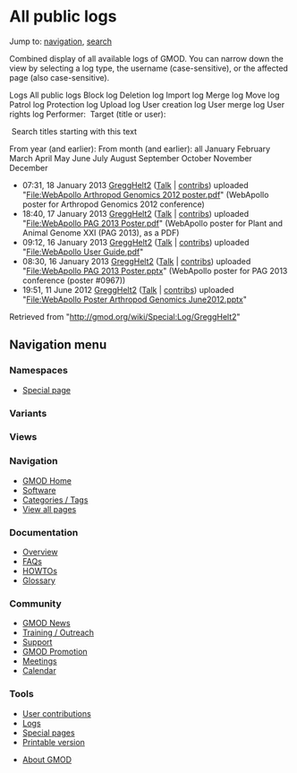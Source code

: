 <div id="mw-page-base" class="noprint">

</div>

<div id="mw-head-base" class="noprint">

</div>

<div id="content" class="mw-body" role="main">

<span id="top"></span>

<div id="mw-js-message" style="display:none;">

</div>



# <span dir="auto">All public logs</span>

<div id="bodyContent">

<div id="contentSub">

</div>

<div id="jump-to-nav" class="mw-jump">

Jump to: [navigation](#mw-navigation), [search](#p-search)

</div>

<div id="mw-content-text">

Combined display of all available logs of GMOD. You can narrow down the
view by selecting a log type, the username (case-sensitive), or the
affected page (also case-sensitive).

Logs All public logs Block log Deletion log Import log Merge log Move
log Patrol log Protection log Upload log User creation log User merge
log User rights log <span style="white-space: nowrap">Performer: </span>
<span style="white-space: nowrap">Target (title or user): </span>

 Search titles starting with this text

From year (and earlier): From month (and earlier): all January February
March April May June July August September October November December

- 07:31, 18 January 2013
  <a href="/wiki/User:GreggHelt2" class="mw-userlink"
  title="User:GreggHelt2">GreggHelt2</a>
  <span class="mw-usertoollinks">(<a
  href="/mediawiki/index.php?title=User_talk:GreggHelt2&amp;action=edit&amp;redlink=1"
  class="new" title="User talk:GreggHelt2 (page does not exist)">Talk</a>
  \|
  [contribs](/wiki/Special:Contributions/GreggHelt2 "Special:Contributions/GreggHelt2"))</span>
  uploaded "[File:WebApollo Arthropod Genomics 2012
  poster.pdf](/wiki/File:WebApollo_Arthropod_Genomics_2012_poster.pdf "File:WebApollo Arthropod Genomics 2012 poster.pdf")"
  <span class="comment">(WebApollo poster for Arthropod Genomics 2012
  conference)</span>
- 18:40, 17 January 2013
  <a href="/wiki/User:GreggHelt2" class="mw-userlink"
  title="User:GreggHelt2">GreggHelt2</a>
  <span class="mw-usertoollinks">(<a
  href="/mediawiki/index.php?title=User_talk:GreggHelt2&amp;action=edit&amp;redlink=1"
  class="new" title="User talk:GreggHelt2 (page does not exist)">Talk</a>
  \|
  [contribs](/wiki/Special:Contributions/GreggHelt2 "Special:Contributions/GreggHelt2"))</span>
  uploaded "[File:WebApollo PAG 2013
  Poster.pdf](/wiki/File:WebApollo_PAG_2013_Poster.pdf "File:WebApollo PAG 2013 Poster.pdf")"
  <span class="comment">(WebApollo poster for Plant and Animal Genome
  XXI (PAG 2013), as a PDF)</span>
- 09:12, 16 January 2013
  <a href="/wiki/User:GreggHelt2" class="mw-userlink"
  title="User:GreggHelt2">GreggHelt2</a>
  <span class="mw-usertoollinks">(<a
  href="/mediawiki/index.php?title=User_talk:GreggHelt2&amp;action=edit&amp;redlink=1"
  class="new" title="User talk:GreggHelt2 (page does not exist)">Talk</a>
  \|
  [contribs](/wiki/Special:Contributions/GreggHelt2 "Special:Contributions/GreggHelt2"))</span>
  uploaded "[File:WebApollo User
  Guide.pdf](/wiki/File:WebApollo_User_Guide.pdf "File:WebApollo User Guide.pdf")"
- 08:30, 16 January 2013
  <a href="/wiki/User:GreggHelt2" class="mw-userlink"
  title="User:GreggHelt2">GreggHelt2</a>
  <span class="mw-usertoollinks">(<a
  href="/mediawiki/index.php?title=User_talk:GreggHelt2&amp;action=edit&amp;redlink=1"
  class="new" title="User talk:GreggHelt2 (page does not exist)">Talk</a>
  \|
  [contribs](/wiki/Special:Contributions/GreggHelt2 "Special:Contributions/GreggHelt2"))</span>
  uploaded "[File:WebApollo PAG 2013
  Poster.pptx](/wiki/File:WebApollo_PAG_2013_Poster.pptx "File:WebApollo PAG 2013 Poster.pptx")"
  <span class="comment">(WebApollo poster for PAG 2013 conference
  (poster \#0967))</span>
- 19:51, 11 June 2012
  <a href="/wiki/User:GreggHelt2" class="mw-userlink"
  title="User:GreggHelt2">GreggHelt2</a>
  <span class="mw-usertoollinks">(<a
  href="/mediawiki/index.php?title=User_talk:GreggHelt2&amp;action=edit&amp;redlink=1"
  class="new" title="User talk:GreggHelt2 (page does not exist)">Talk</a>
  \|
  [contribs](/wiki/Special:Contributions/GreggHelt2 "Special:Contributions/GreggHelt2"))</span>
  uploaded "[File:WebApollo Poster Arthropod Genomics
  June2012.pptx](/wiki/File:WebApollo_Poster_Arthropod_Genomics_June2012.pptx "File:WebApollo Poster Arthropod Genomics June2012.pptx")"

</div>

<div class="printfooter">

Retrieved from "<http://gmod.org/wiki/Special:Log/GreggHelt2>"

</div>

<div id="catlinks" class="catlinks catlinks-allhidden">

</div>

<div class="visualClear">

</div>

</div>

</div>

<div id="mw-navigation">

## Navigation menu

<div id="mw-head">



<div id="left-navigation">

<div id="p-namespaces" class="vectorTabs" role="navigation"
aria-labelledby="p-namespaces-label">

### Namespaces

- <span id="ca-nstab-special">[Special
  page](/wiki/Special:Log/GreggHelt2 "This is a special page, you cannot edit the page itself")</span>

</div>

<div id="p-variants" class="vectorMenu emptyPortlet" role="navigation"
aria-labelledby="p-variants-label">

### 

### Variants[](#)

<div class="menu">

</div>

</div>

</div>

<div id="right-navigation">

<div id="p-views" class="vectorTabs emptyPortlet" role="navigation"
aria-labelledby="p-views-label">

### Views

</div>



</div>



</div>

</div>

</div>

<div id="mw-panel">

<div id="p-logo" role="banner">

<a href="/wiki/Main_Page"
style="background-image: url(http://gmod.org/images/GMOD-cogs.png);"
title="Visit the main page"></a>

</div>

<div id="p-Navigation" class="portal" role="navigation"
aria-labelledby="p-Navigation-label">

### Navigation

<div class="body">

- <span id="n-GMOD-Home">[GMOD Home](/wiki/Main_Page)</span>
- <span id="n-Software">[Software](/wiki/GMOD_Components)</span>
- <span id="n-Categories-.2F-Tags">[Categories /
  Tags](/wiki/Categories)</span>
- <span id="n-View-all-pages">[View all
  pages](/wiki/Special:AllPages)</span>

</div>

</div>

<div id="p-Documentation" class="portal" role="navigation"
aria-labelledby="p-Documentation-label">

### Documentation

<div class="body">

- <span id="n-Overview">[Overview](/wiki/Overview)</span>
- <span id="n-FAQs">[FAQs](/wiki/Category:FAQ)</span>
- <span id="n-HOWTOs">[HOWTOs](/wiki/Category:HOWTO)</span>
- <span id="n-Glossary">[Glossary](/wiki/Glossary)</span>

</div>

</div>

<div id="p-Community" class="portal" role="navigation"
aria-labelledby="p-Community-label">

### Community

<div class="body">

- <span id="n-GMOD-News">[GMOD News](/wiki/GMOD_News)</span>
- <span id="n-Training-.2F-Outreach">[Training /
  Outreach](/wiki/Training_and_Outreach)</span>
- <span id="n-Support">[Support](/wiki/Support)</span>
- <span id="n-GMOD-Promotion">[GMOD
  Promotion](/wiki/GMOD_Promotion)</span>
- <span id="n-Meetings">[Meetings](/wiki/Meetings)</span>
- <span id="n-Calendar">[Calendar](/wiki/Calendar)</span>

</div>

</div>

<div id="p-tb" class="portal" role="navigation"
aria-labelledby="p-tb-label">

### Tools

<div class="body">

- <span id="t-contributions">[User
  contributions](/wiki/Special:Contributions/GreggHelt2 "A list of contributions of this user")</span>
- <span id="t-log">[Logs](/wiki/Special:Log/GreggHelt2)</span>
- <span id="t-specialpages"><a href="/wiki/Special:SpecialPages" accesskey="q"
  title="A list of all special pages [q]">Special pages</a></span>
- <span id="t-print"><a
  href="/mediawiki/index.php?title=Special:Log/GreggHelt2&amp;printable=yes"
  rel="alternate" accesskey="p"
  title="Printable version of this page [p]">Printable version</a></span>

</div>

</div>

</div>

</div>

<div id="footer" role="contentinfo">

- <span id="footer-places-about">[About
  GMOD](/wiki/GMOD:About "GMOD:About")</span>

<!-- -->






</div>
